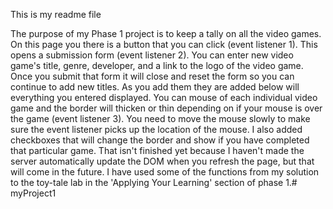 This is my readme file

The purpose of my Phase 1 project is to keep a tally on all the video games.
On this page you there is a button that you can click (event listener 1).
This opens a submission form (event listener 2).  You can enter new video game's title, genre, developer, and a link to the logo of the video game.
Once you submit that form it will close and reset the form so you can continue to add new titles.
As you add them they are added below will everything you entered displayed.
You can mouse of each individual video game and the border will thicken or thin depending on if your mouse is over the game (event listener 3). You need to move the mouse slowly to make sure the event listener picks up the location of the mouse.
I also added checkboxes that will change the border and show if you have completed that particular game.  That isn't finished yet because I haven't made the server automatically update the DOM when you refresh the page, but that will come in the future.
I have used some of the functions from my solution to the toy-tale lab in the 'Applying Your Learning' section of phase 1.# myProject1
